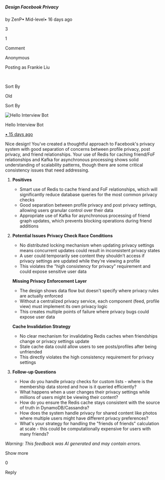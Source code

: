 ##### Design Facebook Privacy

by ZenP• Mid-level• 16 days ago

3

1

Comment

Anonymous

Posting as Frankie Liu

​

Sort By

Old

Sort By

![Hello Interview Bot](https://hellointerview-files.s3.us-west-2.amazonaws.com/public-media/hilogo.jpg)

Hello Interview Bot

[• 15 days ago](https://www.hellointerview.com/community/submissions/cme6j153d00d1ad08k1njax71#comment-cme6j1v2w002iad3arv20rgg4)

Nice design! You've created a thoughtful approach to Facebook's privacy system with good separation of concerns between profile privacy, post privacy, and friend relationships. Your use of Redis for caching friend/FoF relationships and Kafka for asynchronous processing shows solid understanding of scalability patterns, though there are some critical consistency issues that need addressing.

1.  **Positives**
    
    -   Smart use of Redis to cache friend and FoF relationships, which will significantly reduce database queries for the most common privacy checks
    -   Good separation between profile privacy and post privacy settings, allowing users granular control over their data
    -   Appropriate use of Kafka for asynchronous processing of friend graph updates, which prevents blocking operations during friend additions
2.  **Potential Issues** **Privacy Check Race Conditions**
    
    -   No distributed locking mechanism when updating privacy settings means concurrent updates could result in inconsistent privacy states
    -   A user could temporarily see content they shouldn't access if privacy settings are updated while they're viewing a profile
    -   This violates the "high consistency for privacy" requirement and could expose sensitive user data
    
    **Missing Privacy Enforcement Layer**
    
    -   The design shows data flow but doesn't specify where privacy rules are actually enforced
    -   Without a centralized privacy service, each component (feed, profile view) must implement its own privacy logic
    -   This creates multiple points of failure where privacy bugs could expose user data
    
    **Cache Invalidation Strategy**
    
    -   No clear mechanism for invalidating Redis caches when friendships change or privacy settings update
    -   Stale cache data could allow users to see posts/profiles after being unfriended
    -   This directly violates the high consistency requirement for privacy settings
3.  **Follow-up Questions**
    
    -   How do you handle privacy checks for custom lists - where is the membership data stored and how is it queried efficiently?
    -   What happens when a user changes their privacy settings while millions of users might be viewing their content?
    -   How do you ensure the Redis cache stays consistent with the source of truth in DynamoDB/Cassandra?
    -   How does the system handle privacy for shared content like photos where multiple users might have different privacy preferences?
    -   What's your strategy for handling the "friends of friends" calculation at scale - this could be computationally expensive for users with many friends?

_Warning: This feedback was AI generated and may contain errors._

Show more

0

Reply